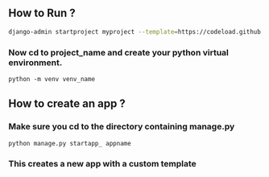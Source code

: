 ## How to Run ?

```bash
django-admin startproject myproject --template=https://codeload.github.com/abhishek-0x49310/django-project-templates/zip/refs/heads/project-template-minimal-with-admin
```
### Now cd to project_name and create your python virtual environment.
```
python -m venv venv_name
```

## How to create an app ?

### Make sure you cd to the directory containing manage.py

```bash
python manage.py startapp_ appname
```

### This creates a new app with a custom template
